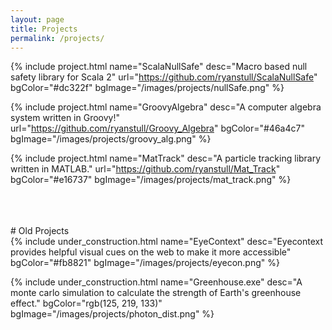 ```yaml
---
layout: page
title: Projects
permalink: /projects/
---
```


<section class="projects">

{% include project.html name="ScalaNullSafe" desc="Macro based null safety library for Scala 2" url="https://github.com/ryanstull/ScalaNullSafe" bgColor="#dc322f" bgImage="/images/projects/nullSafe.png" %}

{% include project.html name="GroovyAlgebra" desc="A computer algebra system written in Groovy!" url="https://github.com/ryanstull/Groovy_Algebra" bgColor="#46a4c7" bgImage="/images/projects/groovy_alg.png" %}
    
{% include project.html name="MatTrack" desc="A particle tracking library written in MATLAB." url="https://github.com/ryanstull/Mat_Track" bgColor="#e16737" bgImage="/images/projects/mat_track.png" %}
    
</section>

<br/>
<br/>
<br/>
# Old Projects

<section class="projects">
{% include under_construction.html name="EyeContext" desc="Eyecontext provides helpful visual cues on the web to make it more accessible" bgColor="#fb8821" bgImage="/images/projects/eyecon.png" %}

{% include under_construction.html name="Greenhouse.exe" desc="A monte carlo simulation to calculate the strength of Earth's greenhouse effect." bgColor="rgb(125, 219, 133)" bgImage="/images/projects/photon_dist.png" %}
</section>